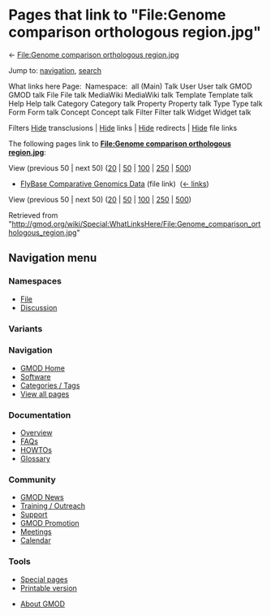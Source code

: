 <div id="mw-page-base" class="noprint">

</div>

<div id="mw-head-base" class="noprint">

</div>

<div id="content" class="mw-body" role="main">

<span id="top"></span>

<div id="mw-js-message" style="display:none;">

</div>



# <span dir="auto">Pages that link to "File:Genome comparison orthologous region.jpg"</span>

<div id="bodyContent">

<div id="contentSub">

← [File:Genome comparison orthologous
region.jpg](/wiki/File:Genome_comparison_orthologous_region.jpg "File:Genome comparison orthologous region.jpg")

</div>

<div id="jump-to-nav" class="mw-jump">

Jump to: [navigation](#mw-navigation), [search](#p-search)

</div>

<div id="mw-content-text">

What links here Page:  Namespace:  all (Main) Talk User User talk GMOD
GMOD talk File File talk MediaWiki MediaWiki talk Template Template talk
Help Help talk Category Category talk Property Property talk Type Type
talk Form Form talk Concept Concept talk Filter Filter talk Widget
Widget talk

Filters
[Hide](/mediawiki/index.php?title=Special:WhatLinksHere/File:Genome_comparison_orthologous_region.jpg&hidetrans=1 "Special:WhatLinksHere/File:Genome comparison orthologous region.jpg")
transclusions \|
[Hide](/mediawiki/index.php?title=Special:WhatLinksHere/File:Genome_comparison_orthologous_region.jpg&hidelinks=1 "Special:WhatLinksHere/File:Genome comparison orthologous region.jpg")
links \|
[Hide](/mediawiki/index.php?title=Special:WhatLinksHere/File:Genome_comparison_orthologous_region.jpg&hideredirs=1 "Special:WhatLinksHere/File:Genome comparison orthologous region.jpg")
redirects \|
[Hide](/mediawiki/index.php?title=Special:WhatLinksHere/File:Genome_comparison_orthologous_region.jpg&hideimages=1 "Special:WhatLinksHere/File:Genome comparison orthologous region.jpg")
file links

The following pages link to **[File:Genome comparison orthologous
region.jpg](/wiki/File:Genome_comparison_orthologous_region.jpg "File:Genome comparison orthologous region.jpg")**:

View (previous 50 \| next 50)
([20](/mediawiki/index.php?title=Special:WhatLinksHere/File:Genome_comparison_orthologous_region.jpg&limit=20 "Special:WhatLinksHere/File:Genome comparison orthologous region.jpg")
\|
[50](/mediawiki/index.php?title=Special:WhatLinksHere/File:Genome_comparison_orthologous_region.jpg&limit=50 "Special:WhatLinksHere/File:Genome comparison orthologous region.jpg")
\|
[100](/mediawiki/index.php?title=Special:WhatLinksHere/File:Genome_comparison_orthologous_region.jpg&limit=100 "Special:WhatLinksHere/File:Genome comparison orthologous region.jpg")
\|
[250](/mediawiki/index.php?title=Special:WhatLinksHere/File:Genome_comparison_orthologous_region.jpg&limit=250 "Special:WhatLinksHere/File:Genome comparison orthologous region.jpg")
\|
[500](/mediawiki/index.php?title=Special:WhatLinksHere/File:Genome_comparison_orthologous_region.jpg&limit=500 "Special:WhatLinksHere/File:Genome comparison orthologous region.jpg"))

- [FlyBase Comparative Genomics
  Data](/wiki/FlyBase_Comparative_Genomics_Data "FlyBase Comparative Genomics Data")
  (file link) ‎ <span class="mw-whatlinkshere-tools">([←
  links](/mediawiki/index.php?title=Special:WhatLinksHere&target=FlyBase+Comparative+Genomics+Data "Special:WhatLinksHere"))</span>

View (previous 50 \| next 50)
([20](/mediawiki/index.php?title=Special:WhatLinksHere/File:Genome_comparison_orthologous_region.jpg&limit=20 "Special:WhatLinksHere/File:Genome comparison orthologous region.jpg")
\|
[50](/mediawiki/index.php?title=Special:WhatLinksHere/File:Genome_comparison_orthologous_region.jpg&limit=50 "Special:WhatLinksHere/File:Genome comparison orthologous region.jpg")
\|
[100](/mediawiki/index.php?title=Special:WhatLinksHere/File:Genome_comparison_orthologous_region.jpg&limit=100 "Special:WhatLinksHere/File:Genome comparison orthologous region.jpg")
\|
[250](/mediawiki/index.php?title=Special:WhatLinksHere/File:Genome_comparison_orthologous_region.jpg&limit=250 "Special:WhatLinksHere/File:Genome comparison orthologous region.jpg")
\|
[500](/mediawiki/index.php?title=Special:WhatLinksHere/File:Genome_comparison_orthologous_region.jpg&limit=500 "Special:WhatLinksHere/File:Genome comparison orthologous region.jpg"))

</div>

<div class="printfooter">

Retrieved from
"<http://gmod.org/wiki/Special:WhatLinksHere/File:Genome_comparison_orthologous_region.jpg>"

</div>

<div id="catlinks" class="catlinks catlinks-allhidden">

</div>

<div class="visualClear">

</div>

</div>

</div>

<div id="mw-navigation">

## Navigation menu

<div id="mw-head">



<div id="left-navigation">

<div id="p-namespaces" class="vectorTabs" role="navigation"
aria-labelledby="p-namespaces-label">

### Namespaces

- <span id="ca-nstab-image"><a href="/wiki/File:Genome_comparison_orthologous_region.jpg"
  accesskey="c" title="View the file page [c]">File</a></span>
- <span id="ca-talk"><a
  href="/mediawiki/index.php?title=File_talk:Genome_comparison_orthologous_region.jpg&amp;action=edit&amp;redlink=1"
  accesskey="t"
  title="Discussion about the content page [t]">Discussion</a></span>

</div>

<div id="p-variants" class="vectorMenu emptyPortlet" role="navigation"
aria-labelledby="p-variants-label">

### 

### Variants[](#)

<div class="menu">

</div>

</div>

</div>





</div>

</div>

</div>

<div id="mw-panel">

<div id="p-logo" role="banner">

<a href="/wiki/Main_Page"
style="background-image: url(http://gmod.org/images/GMOD-cogs.png);"
title="Visit the main page"></a>

</div>

<div id="p-Navigation" class="portal" role="navigation"
aria-labelledby="p-Navigation-label">

### Navigation

<div class="body">

- <span id="n-GMOD-Home">[GMOD Home](/wiki/Main_Page)</span>
- <span id="n-Software">[Software](/wiki/GMOD_Components)</span>
- <span id="n-Categories-.2F-Tags">[Categories /
  Tags](/wiki/Categories)</span>
- <span id="n-View-all-pages">[View all
  pages](/wiki/Special:AllPages)</span>

</div>

</div>

<div id="p-Documentation" class="portal" role="navigation"
aria-labelledby="p-Documentation-label">

### Documentation

<div class="body">

- <span id="n-Overview">[Overview](/wiki/Overview)</span>
- <span id="n-FAQs">[FAQs](/wiki/Category:FAQ)</span>
- <span id="n-HOWTOs">[HOWTOs](/wiki/Category:HOWTO)</span>
- <span id="n-Glossary">[Glossary](/wiki/Glossary)</span>

</div>

</div>

<div id="p-Community" class="portal" role="navigation"
aria-labelledby="p-Community-label">

### Community

<div class="body">

- <span id="n-GMOD-News">[GMOD News](/wiki/GMOD_News)</span>
- <span id="n-Training-.2F-Outreach">[Training /
  Outreach](/wiki/Training_and_Outreach)</span>
- <span id="n-Support">[Support](/wiki/Support)</span>
- <span id="n-GMOD-Promotion">[GMOD
  Promotion](/wiki/GMOD_Promotion)</span>
- <span id="n-Meetings">[Meetings](/wiki/Meetings)</span>
- <span id="n-Calendar">[Calendar](/wiki/Calendar)</span>

</div>

</div>

<div id="p-tb" class="portal" role="navigation"
aria-labelledby="p-tb-label">

### Tools

<div class="body">

- <span id="t-specialpages"><a href="/wiki/Special:SpecialPages" accesskey="q"
  title="A list of all special pages [q]">Special pages</a></span>
- <span id="t-print"><a
  href="/mediawiki/index.php?title=Special:WhatLinksHere/File:Genome_comparison_orthologous_region.jpg&amp;printable=yes"
  rel="alternate" accesskey="p"
  title="Printable version of this page [p]">Printable version</a></span>

</div>

</div>

</div>

</div>

<div id="footer" role="contentinfo">

- <span id="footer-places-about">[About
  GMOD](/wiki/GMOD:About "GMOD:About")</span>

<!-- -->






</div>

